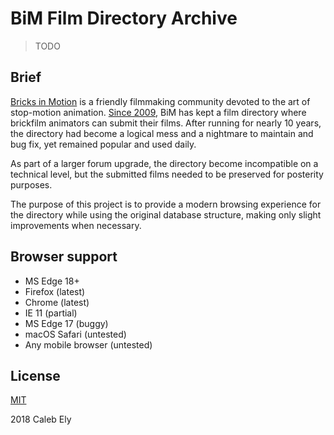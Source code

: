 # BiM Film Directory Archive
> TODO

## Brief

[Bricks in Motion](http://www.bricksinmotion.com/) is a friendly filmmaking community devoted to the art of stop-motion animation. [Since 2009](http://www.bricksinmotion.com/forums/post/45237/), BiM has kept a film directory where brickfilm animators can submit their films. After running for nearly 10 years, the directory had become a logical mess and a nightmare to maintain and bug fix, yet remained popular and used daily.

As part of a larger forum upgrade, the directory become incompatible on a technical level, but the submitted films needed to be preserved for posterity purposes.

The purpose of this project is to provide a modern browsing experience for the directory while using the original database structure, making only slight improvements when necessary.

## Browser support

- MS Edge 18+
- Firefox (latest)
- Chrome (latest)
- IE 11 (partial)
- MS Edge 17 (buggy)
- macOS Safari (untested)
- Any mobile browser (untested)

## License

[MIT](LICENSE)

2018 Caleb Ely

